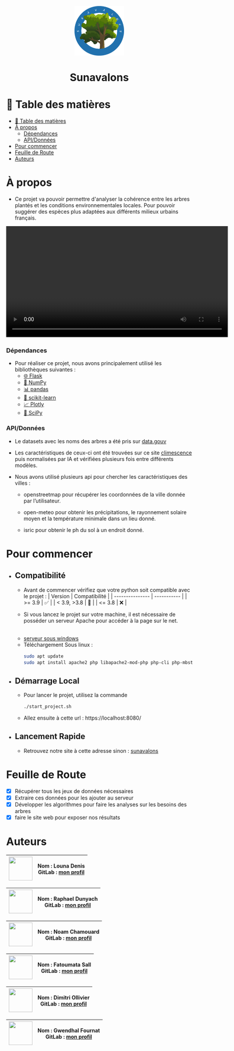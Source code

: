<div align="center">
    <img src="web/assets/logo.png" width="134" height="134">
    <h1>Sunavalons</h1>
</div>

# 📗 Table des matières
- [📗 Table des matières](#-table-des-matières)
- [À propos](#à-propos)
    - [Dépendances](#dépendances)
    - [API/Données](#apidonnées)
- [Pour commencer](#pour-commencer)
- [Feuille de Route](#feuille-de-route)
- [Auteurs](#auteurs)

# À propos
- Ce projet va pouvoir permettre d'analyser la cohérence entre les arbres plantés et les conditions environnementales locales. Pour pouvoir suggérer des espèces plus adaptées aux différents milieux urbains français.


<div align="center">
    <video width="600" controls>
        <source src="web/assets/demo.mp4" type="video/mp4">
    </video>
</div>

  ### Dépendances
  - Pour réaliser ce projet, nous avons principalement utilisé les bibliothèques suivantes :
    - <a href="https://flask.palletsprojects.com/">🌐 Flask</a>
    - <a href="https://numpy.org/">🔢 NumPy</a>
    - <a href="https://pandas.pydata.org/">📊 pandas</a>
    - <a href="https://scikit-learn.org/">🧠 scikit-learn</a>
    - <a href="https://plotly.com/python/">📈 Plotly</a>
    - <a href="https://scipy.org/">📐 SciPy</a>


  ### API/Données
  - Le datasets avec les noms des arbres a été pris sur <a href="https://www.data.gouv.fr/fr/)">data.gouv</a>
  - Les caractéristiques de ceux-ci ont été trouvées sur ce site [climescence](https://climessences.fr/fiches-especes/fiches-especes) puis normalisées par IA et vérifiées plusieurs fois entre différents modèles.

  - Nous avons utilisé plusieurs api pour chercher les caractéristiques des villes :

    - openstreetmap pour récupérer les coordonnées de la ville donnée par l’utilisateur.

    - open-meteo pour obtenir les précipitations, le rayonnement solaire moyen et  la température minimale dans un lieu donné.

    - isric pour obtenir le ph du sol à un endroit donné.


# Pour commencer
  - ## Compatibilité
    - Avant de commencer vérifiez que votre python soit compatible avec le projet :
      | Version  | Compatibilité |
      | --------------- | ----------- |
      | >= 3.9 | ✅ |
      | < 3.9, >3.8 | 🤷 |
      | <= 3.8  | ❌ |

    - Si vous lancez le projet sur votre machine, il est nécessaire de posséder un serveur Apache pour accéder à la page sur le net.

    <br>

    - [serveur sous windows](https://www.wampserver.com/)
    - Téléchargement Sous linux :
      ```bash
      sudo apt update
      sudo apt install apache2 php libapache2-mod-php php-cli php-mbstring php-xml php-curl
      ```


  - ## Démarrage Local
    - Pour lancer le projet, utilisez la commande
      ```bash
      ./start_project.sh
      ```

    - Allez ensuite à cette url : https://localhost:8080/

  - ## Lancement Rapide
    - Retrouvez notre site à cette adresse sinon :  <a href="https://strong-winning-mastodon.ngrok-free.app/">sunavalons</a>


# Feuille de Route
- [x] Récupérer tous les jeux de données nécessaires
- [x] Extraire ces données pour les ajouter au serveur
- [x] Développer les algorithmes pour faire les analyses sur les besoins des arbres
- [x] faire le site web pour exposer nos résultats

# Auteurs

| <a href="https://gitlab.univ-lr.fr/jdenis"> <img src="https://secure.gravatar.com/avatar/3b1de4285933c52184d35ca438fcaa221b2e4b94ef6142acc9d2b7bbc6c5d5c9?s=384&d=identicon" width="64" height="64"> </a> | **Nom :** Louna Denis <br> **GitLab :** [mon profil](https://gitlab.univ-lr.fr/jdenis) |
|:----------------------------------------------------------------------------------------------------------------------------------:|:----------------------------------------------------------------------------------------------------:|

| <a href="https://gitlab.univ-lr.fr/rdunyach"> <img src="https://secure.gravatar.com/avatar/4f65c9de78aad56b7030f607c3092d6ce392e60d58763c108c34ec3a9db4ed7a?s=384&d=identicon" width="64" height="64"> </a> | **Nom :** Raphael Dunyach <br> **GitLab :** [mon profil](https://gitlab.univ-lr.fr/rdunyach) |
|:----------------------------------------------------------------------------------------------------------------------------------:|:----------------------------------------------------------------------------------------------------:|

| <a href="https://gitlab.univ-lr.fr/nchamoua"> <img src="https://gitlab.univ-lr.fr/uploads/-/system/user/avatar/2426/avatar.png?width=800" width="64" height="64"> </a> | **Nom :** Noam Chamouard <br> **GitLab :** [mon profil](https://gitlab.univ-lr.fr/nchamoua) |
|:----------------------------------------------------------------------------------------------------------------------------------:|:----------------------------------------------------------------------------------------------------:|

| <a href="https://gitlab.univ-lr.fr/fsall"> <img src="https://gitlab.univ-lr.fr/uploads/-/system/user/avatar/2659/avatar.png?width=192" width="64" height="64"> </a> | **Nom :** Fatoumata Sall <br> **GitLab :** [mon profil](https://gitlab.univ-lr.fr/fsall) |
|:---------------------------------------------------------------------------------------------------------------------------------:|:----------------------------------------------------------------------------------------------------:|

| <a href="https://gitlab.univ-lr.fr/dollivie"> <img src="https://gitlab.univ-lr.fr/uploads/-/system/user/avatar/2429/avatar.png?width=800" width="64" height="64"> </a> | **Nom :** Dimitri Ollivier <br> **GitLab :** [mon profil](https://gitlab.univ-lr.fr/dollivie) |
|:----------------------------------------------------------------------------------------------------------------------------------:|:----------------------------------------------------------------------------------------------------:|

| <a href="https://gitlab.univ-lr.fr/gfournat"> <img src="https://secure.gravatar.com/avatar/389c9bb2969aaecc6643a37a7e98e34fd513f358abfd8a22b82f8b5a885ba7ba?s=384&d=identicon" width="64" height="64"> </a> | **Nom :** Gwendhal Fournat <br> **GitLab :** [mon profil](https://gitlab.univ-lr.fr/gfournat) |
|:----------------------------------------------------------------------------------------------------------------------------------:|:----------------------------------------------------------------------------------------------------:|
